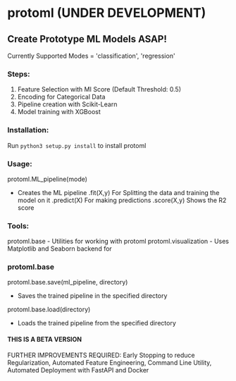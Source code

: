 # protoml (UNDER DEVELOPMENT)
## Create Prototype ML Models ASAP!
Currently Supported Modes = 'classification', 'regression'

### Steps:
1. Feature Selection with MI Score (Default Threshold: 0.5)
2. Encoding for Categorical Data
3. Pipeline creation with Scikit-Learn
4. Model training with XGBoost

### Installation:
Run `python3 setup.py install` to install protoml


### Usage:
protoml.ML_pipeline(mode)
- Creates the ML pipeline
.fit(X,y) For Splitting the data and training the model on it
.predict(X) For making predictions
.score(X,y) Shows the R2 score

### Tools:
protoml.base - Utilities for working with protoml
protoml.visualization - Uses Matplotlib and Seaborn backend for


### protoml.base
protoml.base.save(ml_pipeline, directory)
- Saves the trained pipeline in the specified directory

protoml.base.load(directory)
- Loads the trained pipeline from the specified directory


#### THIS IS A BETA VERSION
FURTHER IMPROVEMENTS REQUIRED: Early Stopping to reduce Regularization, Automated Feature Engineering, Command Line Utility, Automated Deployment with FastAPI and Docker